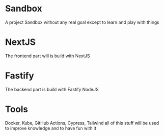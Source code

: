 # Sandbox
A project Sandbox without any real goal except to learn and play with things

# NextJS
The frontend part will is build with NextJS

# Fastify
The backend part is build with Fastify NodeJS

# Tools
Docker, Kube, GitHub Actions, Cypress, Tailwind all of this stuff will be used to improve knowledge and to have fun with it
